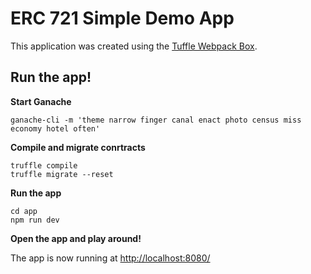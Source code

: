 # ERC 721 Simple Demo App

This application was created using the [Tuffle Webpack Box](https://github.com/truffle-box/webpack-box).

## Run the app!

**Start Ganache**

```
ganache-cli -m 'theme narrow finger canal enact photo census miss economy hotel often'
```

**Compile and migrate conrtracts**

```
truffle compile
truffle migrate --reset
```

**Run the app**

```
cd app
npm run dev
```

**Open the app and play around!**

The app is now running at [http://localhost:8080/](http://localhost:8080/)